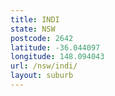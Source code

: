 ```yaml
---
title: INDI
state: NSW
postcode: 2642
latitude: -36.044097
longitude: 148.094043
url: /nsw/indi/
layout: suburb
---
```

